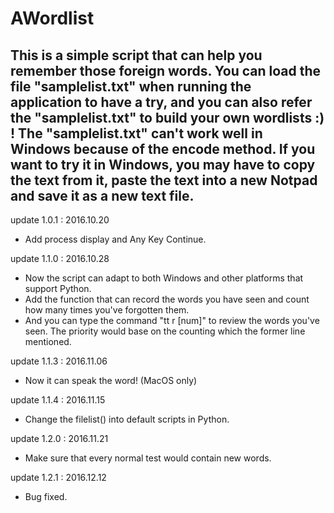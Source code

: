 # AWordlist
  This is a simple script that can help you remember those foreign words. You can load the file "samplelist.txt" when running the application to have a try, and you can also refer the "samplelist.txt" to build your own wordlists :)
  ! The "samplelist.txt" can't work well in Windows because of the encode method. If you want to try it in Windows, you may have to copy the text from it, paste the text into a new Notpad and save it as a new text file.
----------------------------------------------------------------------------------------------
update 1.0.1 : 2016.10.20
  - Add process display and Any Key Continue.
  
update 1.1.0 : 2016.10.28
  - Now the script can adapt to both Windows and other platforms that support Python.
  - Add the function that can record the words you have seen and count how many times you've forgotten them. 
  - And you can type the command "tt r [num]" to review the words you've seen. The priority would base on the counting which the former line mentioned.
  
update 1.1.3 : 2016.11.06
  - Now it can speak the word! (MacOS only)

update 1.1.4 : 2016.11.15
  - Change the filelist() into default scripts in Python.
  
update 1.2.0 : 2016.11.21
  - Make sure that every normal test would contain new words.

update 1.2.1 : 2016.12.12
  - Bug fixed.
